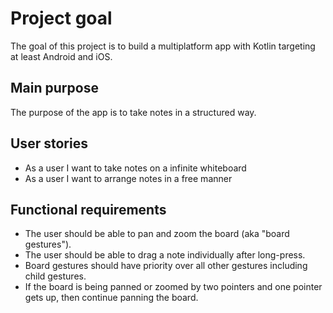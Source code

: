 # Project goal
The goal of this project is to build a multiplatform app with Kotlin targeting at least Android and iOS.

## Main purpose
The purpose of the app is to take notes in a structured way.

## User stories
- As a user I want to take notes on a infinite whiteboard
- As a user I want to arrange notes in a free manner

## Functional requirements
- The user should be able to pan and zoom the board (aka "board gestures").
- The user should be able to drag a note individually after long-press.
- Board gestures should have priority over all other gestures including child gestures. 
- If the board is being panned or zoomed by two pointers and one pointer gets up, then continue panning the board.
 